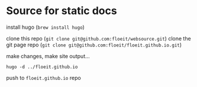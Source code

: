 Source for static docs
======================

install hugo (`brew install hugo`)

clone this repo (`git clone git@github.com:floeit/websource.git`) 
clone the git page repo (`git clone git@github.com:floeit/floeit.github.io.git`)

make changes, make site output...

`hugo -d ../floeit.github.io`

push to `floeit.github.io` repo 
